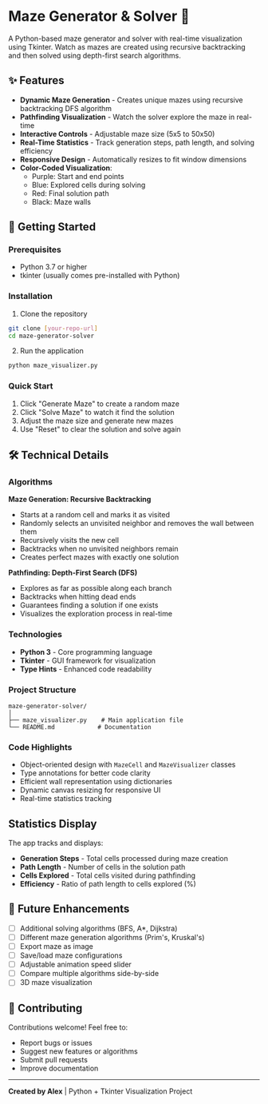 # Maze Generator & Solver 🧩

A Python-based maze generator and solver with real-time visualization using Tkinter. Watch as mazes are created using recursive backtracking and then solved using depth-first search algorithms.

## ✨ Features

- **Dynamic Maze Generation** - Creates unique mazes using recursive backtracking DFS algorithm
- **Pathfinding Visualization** - Watch the solver explore the maze in real-time
- **Interactive Controls** - Adjustable maze size (5x5 to 50x50)
- **Real-Time Statistics** - Track generation steps, path length, and solving efficiency
- **Responsive Design** - Automatically resizes to fit window dimensions
- **Color-Coded Visualization**:
  - Purple: Start and end points
  - Blue: Explored cells during solving
  - Red: Final solution path
  - Black: Maze walls

## 🚀 Getting Started

### Prerequisites
- Python 3.7 or higher
- tkinter (usually comes pre-installed with Python)

### Installation

1. Clone the repository
```bash
git clone [your-repo-url]
cd maze-generator-solver
```

2. Run the application
```bash
python maze_visualizer.py
```

### Quick Start
1. Click "Generate Maze" to create a random maze
2. Click "Solve Maze" to watch it find the solution
3. Adjust the maze size and generate new mazes
4. Use "Reset" to clear the solution and solve again

## 🛠️ Technical Details

### Algorithms

**Maze Generation: Recursive Backtracking**
- Starts at a random cell and marks it as visited
- Randomly selects an unvisited neighbor and removes the wall between them
- Recursively visits the new cell
- Backtracks when no unvisited neighbors remain
- Creates perfect mazes with exactly one solution

**Pathfinding: Depth-First Search (DFS)**
- Explores as far as possible along each branch
- Backtracks when hitting dead ends
- Guarantees finding a solution if one exists
- Visualizes the exploration process in real-time

### Technologies
- **Python 3** - Core programming language
- **Tkinter** - GUI framework for visualization
- **Type Hints** - Enhanced code readability

### Project Structure
```
maze-generator-solver/
│
├── maze_visualizer.py    # Main application file
└── README.md            # Documentation
```

### Code Highlights
- Object-oriented design with `MazeCell` and `MazeVisualizer` classes
- Type annotations for better code clarity
- Efficient wall representation using dictionaries
- Dynamic canvas resizing for responsive UI
- Real-time statistics tracking

##  Statistics Display

The app tracks and displays:
- **Generation Steps** - Total cells processed during maze creation
- **Path Length** - Number of cells in the solution path
- **Cells Explored** - Total cells visited during pathfinding
- **Efficiency** - Ratio of path length to cells explored (%)

## 🔮 Future Enhancements

- [ ] Additional solving algorithms (BFS, A*, Dijkstra)
- [ ] Different maze generation algorithms (Prim's, Kruskal's)
- [ ] Export maze as image
- [ ] Save/load maze configurations
- [ ] Adjustable animation speed slider
- [ ] Compare multiple algorithms side-by-side
- [ ] 3D maze visualization

## 🤝 Contributing

Contributions welcome! Feel free to:
- Report bugs or issues
- Suggest new features or algorithms
- Submit pull requests
- Improve documentation

---

**Created by Alex** | Python + Tkinter Visualization Project